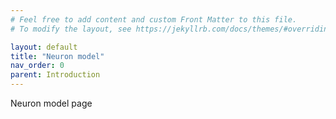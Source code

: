 ```yaml
---
# Feel free to add content and custom Front Matter to this file.
# To modify the layout, see https://jekyllrb.com/docs/themes/#overriding-theme-defaults

layout: default
title: "Neuron model"
nav_order: 0
parent: Introduction
---
```


Neuron model page
